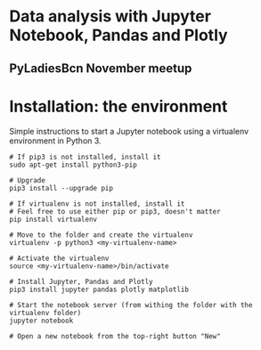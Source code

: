 # Data analysis with Jupyter Notebook, Pandas and Plotly

## PyLadiesBcn November meetup


# Installation: the environment

Simple instructions to start a Jupyter notebook using a virtualenv environment in Python 3.

```shell
# If pip3 is not installed, install it
sudo apt-get install python3-pip

# Upgrade
pip3 install --upgrade pip

# If virtualenv is not installed, install it
# Feel free to use either pip or pip3, doesn't matter
pip install virtualenv

# Move to the folder and create the virtualenv
virtualenv -p python3 <my-virtualenv-name>

# Activate the virtualenv
source <my-virtualenv-name>/bin/activate

# Install Jupyter, Pandas and Plotly
pip3 install jupyter pandas plotly matplotlib

# Start the notebook server (from withing the folder with the virtualenv folder)
jupyter notebook

# Open a new notebook from the top-right button "New"

```
